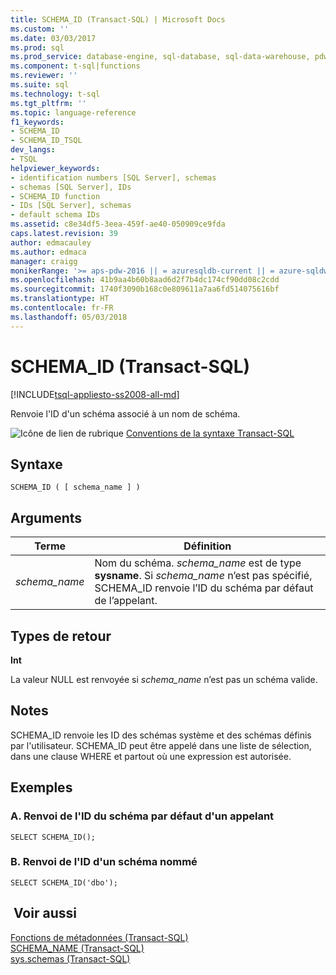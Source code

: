 ```yaml
---
title: SCHEMA_ID (Transact-SQL) | Microsoft Docs
ms.custom: ''
ms.date: 03/03/2017
ms.prod: sql
ms.prod_service: database-engine, sql-database, sql-data-warehouse, pdw
ms.component: t-sql|functions
ms.reviewer: ''
ms.suite: sql
ms.technology: t-sql
ms.tgt_pltfrm: ''
ms.topic: language-reference
f1_keywords:
- SCHEMA_ID
- SCHEMA_ID_TSQL
dev_langs:
- TSQL
helpviewer_keywords:
- identification numbers [SQL Server], schemas
- schemas [SQL Server], IDs
- SCHEMA_ID function
- IDs [SQL Server], schemas
- default schema IDs
ms.assetid: c8e34df5-3eea-459f-ae40-050909ce9fda
caps.latest.revision: 39
author: edmacauley
ms.author: edmaca
manager: craigg
monikerRange: '>= aps-pdw-2016 || = azuresqldb-current || = azure-sqldw-latest || >= sql-server-2016 || = sqlallproducts-allversions'
ms.openlocfilehash: 41b9aa4b60b8aad6d2f7b4dc174cf90dd08c2cdd
ms.sourcegitcommit: 1740f3090b168c0e809611a7aa6fd514075616bf
ms.translationtype: HT
ms.contentlocale: fr-FR
ms.lasthandoff: 05/03/2018
---
```

# <a name="schemaid-transact-sql"></a>SCHEMA_ID (Transact-SQL)
[!INCLUDE[tsql-appliesto-ss2008-all-md](../../includes/tsql-appliesto-ss2008-all-md.md)]

  Renvoie l'ID d'un schéma associé à un nom de schéma.  
  
 ![Icône de lien de rubrique](../../database-engine/configure-windows/media/topic-link.gif "Icône lien de rubrique") [Conventions de la syntaxe Transact-SQL](../../t-sql/language-elements/transact-sql-syntax-conventions-transact-sql.md)  
  
## <a name="syntax"></a>Syntaxe  
  
```  
SCHEMA_ID ( [ schema_name ] )   
```  
  
## <a name="arguments"></a>Arguments  
  
|Terme|Définition|  
|----------|----------------|  
|*schema_name*|Nom du schéma. *schema_name* est de type **sysname**. Si *schema_name* n’est pas spécifié, SCHEMA_ID renvoie l’ID du schéma par défaut de l’appelant.|  
  
## <a name="return-types"></a>Types de retour  
 **Int**  
  
 La valeur NULL est renvoyée si *schema_name* n’est pas un schéma valide.  
  
## <a name="remarks"></a>Notes   
 SCHEMA_ID renvoie les ID des schémas système et des schémas définis par l'utilisateur. SCHEMA_ID peut être appelé dans une liste de sélection, dans une clause WHERE et partout où une expression est autorisée.  
  
## <a name="examples"></a>Exemples  
  
### <a name="a-returning-the-default-schema-id-of-a-caller"></a>A. Renvoi de l'ID du schéma par défaut d'un appelant  
  
```  
SELECT SCHEMA_ID();  
```  
  
### <a name="b-returning-the-schema-id-of-a-named-schema"></a>B. Renvoi de l'ID d'un schéma nommé  
  
```  
SELECT SCHEMA_ID('dbo');  
```  
  
## <a name="see-also"></a> Voir aussi  
 [Fonctions de métadonnées &#40;Transact-SQL&#41;](../../t-sql/functions/metadata-functions-transact-sql.md)   
 [SCHEMA_NAME &#40;Transact-SQL&#41;](../../t-sql/functions/schema-name-transact-sql.md)   
 [sys.schemas &#40;Transact-SQL&#41;](../../relational-databases/system-catalog-views/schemas-catalog-views-sys-schemas.md)  
  
  

